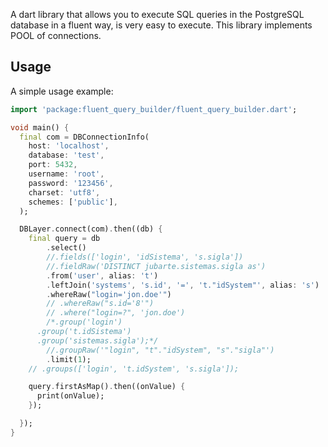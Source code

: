A dart library that allows you to execute SQL queries in the PostgreSQL database in a fluent way, is very easy to execute.
This library implements POOL of connections.

## Usage

A simple usage example:

```dart
import 'package:fluent_query_builder/fluent_query_builder.dart';

void main() {
  final com = DBConnectionInfo(
    host: 'localhost',
    database: 'test',
    port: 5432,
    username: 'root',
    password: '123456',
    charset: 'utf8',
    schemes: ['public'],
  );

  DBLayer.connect(com).then((db) {
    final query = db
        .select()
        //.fields(['login', 'idSistema', 's.sigla'])
        //.fieldRaw('DISTINCT jubarte.sistemas.sigla as')
        .from('user', alias: 't')
        .leftJoin('systems', 's.id', '=', 't."idSystem"', alias: 's')
        .whereRaw("login='jon.doe'")
        // .whereRaw("s.id='8'")
        // .where("login=?", 'jon.doe')
        /*.group('login')
      .group('t.idSistema')
      .group('sistemas.sigla');*/
        //.groupRaw('"login", "t"."idSystem", "s"."sigla"')
        .limit(1);
    // .groups(['login', 't.idSystem', 's.sigla']);

    query.firstAsMap().then((onValue) {
      print(onValue);
    });

  });
}

```


